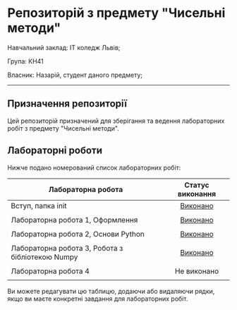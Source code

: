 # Репозиторій з предмету "Чисельні методи"
Навчальний заклад: ІТ коледж Львів;

Група: КН41

Власник: Назарій, студент даного предмету;

---
## Призначення репозиторії
Цей репозиторій призначений для зберігання та ведення лабораторних робіт з предмету "Чисельні методи".
## Лабораторні роботи

Нижче подано номерований список лабораторних робіт:

| Лабораторна робота               | Статус виконання                     |
|----------------------------------|:------------------------------------:|
| Вступ, папка init                | [Виконано](/init/README.md)          |
|                                  |                                      |
| Лабораторна робота 1, Оформлення | [Виконано](/1_lab/README.md)         |
|                                  |                                      |
| Лабораторна робота 2, Основи Python | [Виконано](/2_lab/README.md)      |
|                                  |                                      |
| Лабораторна робота 3, Робота з бібліотекою Numpy | [Виконано](/3_lab/README.md) |
|                                  |                                      |
| Лабораторна робота 4             | Не виконано                          |
|                                  |                                      |

Ви можете редагувати цю таблицю, додаючи або видаляючи рядки, якщо ви маєте конкретні завдання для лабораторних робіт.